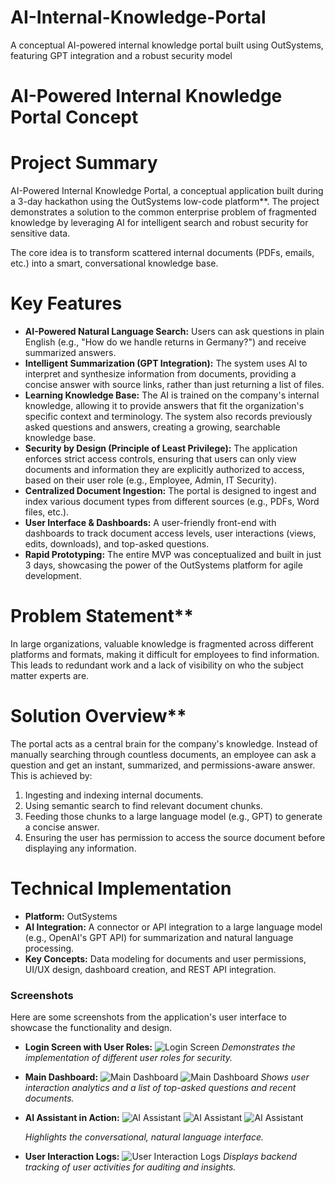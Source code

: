 # AI-Internal-Knowledge-Portal
A conceptual AI-powered internal knowledge portal built using OutSystems, featuring GPT integration and a robust security model
# AI-Powered Internal Knowledge Portal Concept

# Project Summary

AI-Powered Internal Knowledge Portal, a conceptual application built during a 3-day hackathon using the  OutSystems low-code platform**. The project demonstrates a solution to the common enterprise problem of fragmented knowledge by leveraging AI for intelligent search and robust security for sensitive data.

The core idea is to transform scattered internal documents (PDFs, emails, etc.) into a smart, conversational knowledge base.

# Key Features

* **AI-Powered Natural Language Search:** Users can ask questions in plain English (e.g., "How do we handle returns in Germany?") and receive summarized answers.
* **Intelligent Summarization (GPT Integration):** The system uses AI to interpret and synthesize information from documents, providing a concise answer with source links, rather than just returning a list of files.
* **Learning Knowledge Base:** The AI is trained on the company's internal knowledge, allowing it to provide answers that fit the organization's specific context and terminology. The system also records previously asked questions and answers, creating a growing, searchable knowledge base.
* **Security by Design (Principle of Least Privilege):** The application enforces strict access controls, ensuring that users can only view documents and information they are explicitly authorized to access, based on their user role (e.g., Employee, Admin, IT Security).
* **Centralized Document Ingestion:** The portal is designed to ingest and index various document types from different sources (e.g., PDFs, Word files, etc.).
* **User Interface & Dashboards:** A user-friendly front-end with dashboards to track document access levels, user interactions (views, edits, downloads), and top-asked questions.
* **Rapid Prototyping:** The entire MVP was conceptualized and built in just 3 days, showcasing the power of the OutSystems platform for agile development.

# Problem Statement**

In large organizations, valuable knowledge is fragmented across different platforms and formats, making it difficult for employees to find information. This leads to redundant work and a lack of visibility on who the subject matter experts are.

# Solution Overview**

The portal acts as a central brain for the company's knowledge. Instead of manually searching through countless documents, an employee can ask a question and get an instant, summarized, and permissions-aware answer. This is achieved by:

1.  Ingesting and indexing internal documents.
2.  Using semantic search to find relevant document chunks.
3.  Feeding those chunks to a large language model (e.g., GPT) to generate a concise answer.
4.  Ensuring the user has permission to access the source document before displaying any information.

# **Technical Implementation**

* **Platform:** OutSystems
* **AI Integration:** A connector or API integration to a large language model (e.g., OpenAI's GPT API) for summarization and natural language processing.
* **Key Concepts:** Data modeling for documents and user permissions, UI/UX design, dashboard creation, and REST API integration.

### **Screenshots**

Here are some screenshots from the application's user interface to showcase the functionality and design.

- **Login Screen with User Roles:**
  ![Login Screen](https://github.com/BouchraMerabti/AI-Internal-Knowledge-Portal/blob/3724e6d27edcb67f47945c47c9dc3537f1f28d51/Screenshot%202025-05-26%20at%2000.19.42%20copy.png)
  *Demonstrates the implementation of different user roles for security.*

- **Main Dashboard:**
  ![Main Dashboard](https://github.com/BouchraMerabti/AI-Internal-Knowledge-Portal/blob/3724e6d27edcb67f47945c47c9dc3537f1f28d51/Screenshot%202025-05-26%20at%2000.44.14.png)
  ![Main Dashboard](https://github.com/BouchraMerabti/AI-Internal-Knowledge-Portal/blob/3724e6d27edcb67f47945c47c9dc3537f1f28d51/Screenshot%202025-05-26%20at%2000.20.19%20copy.png)
  *Shows user interaction analytics and a list of top-asked questions and recent documents.*
  

- **AI Assistant in Action:**
  ![AI Assistant](https://raw.githubusercontent.com/BouchraMerabti/AI-Internal-Knowledge-Portal/main/Screenshot%202025-05-26%20at%2000.25.48.png)
  ![AI Assistant](https://github.com/BouchraMerabti/AI-Internal-Knowledge-Portal/blob/3724e6d27edcb67f47945c47c9dc3537f1f28d51/Screenshot%202025-05-26%20at%2000.26.29.png)
  ![AI Assistant](https://github.com/BouchraMerabti/AI-Internal-Knowledge-Portal/blob/3724e6d27edcb67f47945c47c9dc3537f1f28d51/Screenshot%202025-05-26%20at%2000.26.49.png)
  
  *Highlights the conversational, natural language interface.*

- **User Interaction Logs:**
  ![User Interaction Logs](https://github.com/BouchraMerabti/AI-Internal-Knowledge-Portal/blob/3724e6d27edcb67f47945c47c9dc3537f1f28d51/Screenshot%202025-05-26%20at%2000.22.23%20copy.png)
  *Displays backend tracking of user activities for auditing and insights.*
